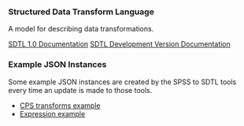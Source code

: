 ### Structured Data Transform Language

A model for describing data transformations.

[SDTL 1.0 Documentation](http://docs.ddialliance.org.s3-website-us-east-1.amazonaws.com/SDTL/1.0/model/)
[SDTL Development Version Documentation](http://docs.ddialliance.org.s3-website-us-east-1.amazonaws.com/SDTL/dev/model/)

### Example JSON Instances

Some example JSON instances are created by the SPSS to SDTL tools every time
an update is made to those tools.

* [CPS transforms example](http://ci.appveyor.com/api/projects/JeremyIverson/sdtl-reader/artifacts/src/C2Metadata.SpssToSdtl.Cli/cps-demo.sdtl.json)
* [Expression example](http://ci.appveyor.com/api/projects/JeremyIverson/sdtl-reader/artifacts/src/C2Metadata.SpssToSdtl.Cli/expression-demo.sdtl.json)
